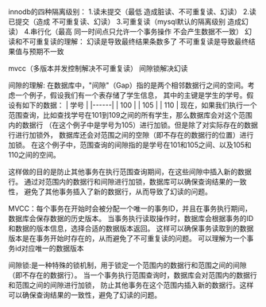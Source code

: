innodb的四种隔离级别：
1.读未提交（最低 造成脏读、不可重复读、幻读）
2.读已提交（造成 不可重复读、幻读）
3.可重复读（mysql默认的隔离级别 造成幻读）
4.串行化（最高 同一时间点只允许一个事务操作  不会产生数据不一致）
幻读和不可重复读的理解：  幻读是导致最终结果条数多了   不可重复读是导致最终结果值与预期不一致 

mvcc（多版本并发控制解决不可重复读）  间隙锁解决幻读

间隙的理解:
在数据库中，"间隙"（Gap）指的是两个相邻数据行之间的空间。考虑一个例子，假设我们有一个表存储了学生信息，
其中的主键是学生的学号。假设有如下的数据：
| 学号 |
|------|
|  100 |
|  105 |
|  110 |
现在，如果我们执行一个范围查询，比如查找学号在101到109之间的所有学生，那么数据库会对这个范围内的数据行
（在这个例子中是学号为105）进行加锁。但是除了对实际存在的数据行进行加锁外，
数据库还会对范围之间的空隙（即不存在的数据行的位置）进行加锁。
在这个例子中，范围查询的间隙指的是学号在101和105之间、以及105和110之间的空间。

这样做的目的是防止其他事务在执行范围查询期间，在这些间隙中插入新的数据行。
通过对范围内的数据行和间隙进行加锁，数据库可以确保查询结果的一致性，
避免了其他事务插入了新的数据行，从而导致了幻读的问题。

MVCC：每个事务在开始时会被分配一个唯一的事务ID，并且在事务执行期间，数据库会保存数据的历史版本。
当事务执行读取操作时，数据库会根据事务的ID和数据的版本信息，选择合适的数据版本返回。
这样可以确保事务读取到的数据版本是在事务开始时存在的，从而避免了不可重复读的问题。
可以理解为一个事务id对应唯一的数据版本

间隙锁:是一种特殊的锁机制，用于锁定一个范围内的数据行和范围之间的间隙（即不存在的数据行）。
当一个事务执行范围查询时，数据库会对范围内的数据行和范围之间的间隙进行加锁，
防止其他事务在这个范围内插入新的数据行。这样可以确保查询结果的一致性，避免了幻读的问题。